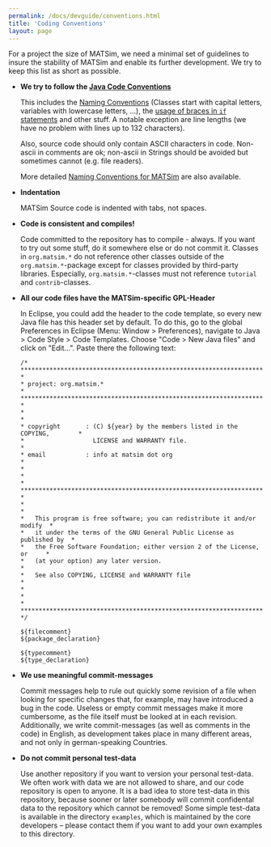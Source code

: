 ```yaml
---
permalink: /docs/devguide/conventions.html
title: 'Coding Conventions'
layout: page
---
```


For a project the size of MATSim, we need a minimal set of guidelines to insure the stability
of MATSim and enable its further development. We try to keep this list as short as possible.

- **We try to follow the [Java Code Conventions](http://www.oracle.com/technetwork/java/codeconvtoc-136057.html)**
  
  This includes the [Naming Conventions](http://www.oracle.com/technetwork/java/javase/documentation/codeconventions-135099.html#367)
  (Classes start with capital letters, variables with lowercase letters, ...), the 
  [usage of braces in `if` statements](http://www.oracle.com/technetwork/java/javase/documentation/codeconventions-142311.html#449)
  and other stuff. A notable exception are line lengths (we have no problem with lines up to 132 characters).
  
  Also, source code should only contain ASCII characters in code. Non-ascii in comments are ok; 
  non-ascii in Strings should be avoided but sometimes cannot (e.g. file readers).
  
  More detailed [Naming Conventions for MATSim](/docs/devguide/naming-conventions) are also available.
  
- **Indentation**

  MATSim Source code is indented with tabs, not spaces.

- **Code is consistent and compiles!**

  Code committed to the repository has to compile - always. If you want to try out some 
  stuff, do it somewhere else or do not commit it. Classes in `org.matsim.*` do not 
  reference other classes outside of the `org.matsim.*`-package except for classes 
  provided by third-party libraries. Especially, `org.matsim.*`-classes must not 
  reference `tutorial` and `contrib`-classes.

- **All our code files have the MATSim-specific GPL-Header**

  In Eclipse, you could add the header to the code template, so every new Java file 
  has this header set by default. To do this, go to the global Preferences in 
  Eclipse (Menu: Window &gt; Preferences), navigate to Java &gt; Code Style &gt; 
  Code Templates. Choose "Code &gt; New Java files" and click on "Edit...". 
  Paste there the following text:

  ```  
  /* *********************************************************************** *
  * project: org.matsim.*
  * *********************************************************************** *
  *                                                                         *
  * copyright       : (C) ${year} by the members listed in the COPYING,        *
  *                   LICENSE and WARRANTY file.                            *
  * email           : info at matsim dot org                                *
  *                                                                         *
  * *********************************************************************** *
  *                                                                         *
  *   This program is free software; you can redistribute it and/or modify  *
  *   it under the terms of the GNU General Public License as published by  *
  *   the Free Software Foundation; either version 2 of the License, or     *
  *   (at your option) any later version.                                   *
  *   See also COPYING, LICENSE and WARRANTY file                           *
  *                                                                         *
  * *********************************************************************** */
  
  ${filecomment}
  ${package_declaration}
  
  ${typecomment}
  ${type_declaration}
  ```
      

- **We use meaningful commit-messages**

  Commit messages help to rule out quickly some revision of a file when looking for 
  specific changes that, for example, may have introduced a bug in the code. 
  Useless or empty commit messages make it more cumbersome, as the file itself 
  must be looked at in each revision. Additionally, we write commit-messages 
  (as well as comments in the code) in English, as development takes place 
  in many different areas, and not only in german-speaking Countries.

- **Do not commit personal test-data**

  Use another repository if you want to version your personal test-data. 
  We often work with data we are not allowed to share, and our code repository 
  is open to anyone. It is a bad idea to store test-data in this repository, 
  because sooner or later somebody will commit confidental data to the repository 
  which cannot be removed! Some simple test-data is available in the 
  directory `examples`, which is maintained by the core developers – please
  contact them if you want to add your own examples to this directory.
